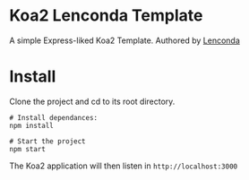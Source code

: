# Koa2 Lenconda Template

A simple Express-liked Koa2 Template.
Authored by [Lenconda](https://github.com/lenconda)

# Install

Clone the project and cd to its root directory.

```
# Install dependances:
npm install

# Start the project
npm start
```

The Koa2 application will then listen in `http://localhost:3000`